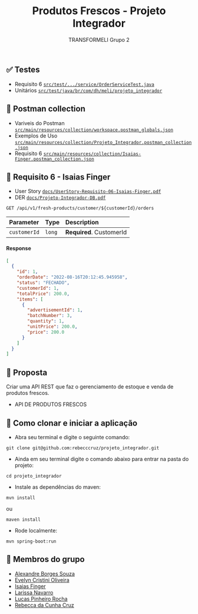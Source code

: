 <h1 align=center> Produtos Frescos - Projeto Integrador </h1>
<p align=center> TRANSFORMELI Grupo 2 </p>
<br>

## ✅ Testes
* Requisito 6 [`src/test/.../service/OrderServiceTest.java`](src/test/java/br/com/dh/meli/projeto_integrador/service/OrderServiceTest.java)
* Unitários [`src/test/java/br/com/dh/meli/projeto_integrador`](src/test/java/br/com/dh/meli/projeto_integrador)

## 🚩 Postman collection
* Variveis do Postman [`src/main/resources/collection/workspace.postman_globals.json`](src/main/resources/collection/workspace.postman_globals.json)
* Exemplos de Uso [`src/main/resources/collection/Projeto_Integrador.postman_collection.json`](src/main/resources/collection/Projeto_Integrador.postman_collection.json)
* Requisito 6 [`src/main/resources/collection/Isaias-Finger.postman_collection.json`](src/main/resources/collection/Isaias-Finger.postman_collection.json)

## 📌 Requisito 6 - Isaias Finger
* User Story [`docs/UserStory-Requisito-06-Isaias-Finger.pdf`](docs/UserStory-Requisito-06-Isaias-Finger.pdf)
* DER [`docs/Projeto-Integrador-DB.pdf`](docs/Projeto-Integrador-DB.pdf)
```http
GET /api/v1/fresh-products/customer/${customerId}/orders
```
| Parameter    | Type   | Description              |
|:-------------|:-------|:-------------------------|
| `customerId` | `long` | **Required**. CustomerId |
#### Response
```json
[
  {
    "id": 1,
    "orderDate": "2022-08-16T20:12:45.945958",
    "status": "FECHADO",
    "customerId": 1,
    "totalPrice": 200.0,
    "items": [
      {
        "advertisementId": 1,
        "batchNumber": 3,
        "quantity": 1,
        "unitPrice": 200.0,
        "price": 200.0
      }
    ]
  }
]
```

## 📝 Proposta
Criar uma API REST que faz o gerenciamento de estoque e venda de produtos frescos.

* API DE PRODUTOS FRESCOS

## 🚀 Como clonar e iniciar a aplicação

- Abra seu terminal e digite o seguinte comando:

```
git clone git@github.com:rebecccruz/projeto_integrador.git
```

- Ainda em seu terminal digite o comando abaixo para entrar na pasta do projeto:

```
cd projeto_integrador
```

- Instale as dependências do maven:

```
mvn install
```

ou
<br>

```
maven install
```

- Rode localmente:

```
mvn spring-boot:run
```

## 👥 Membros do grupo

- <a href="https://github.com/aborgssouzameli">Alexandre Borges Souza</a>
- <a href="https://github.com/evycoliveira">Evelyn Cristini Oliveira</a>
- <a href="https://github.com/isaiasfmeli">Isaias Finger</a>
- <a href="https://github.com/laridevmeli">Larissa Navarro</a>
- <a href="https://github.com/lucaspinheirorocha">Lucas Pinheiro Rocha</a>
- <a href="https://github.com/rebecccruz">Rebecca da Cunha Cruz</a>
